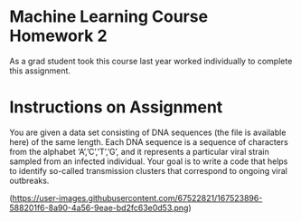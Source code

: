 # Machine Learning Course Homework 2
As a grad student took this course last year worked individually to complete this assignment.

# Instructions on Assignment
You are given a data set consisting of DNA sequences (the file is available here) of the same length. Each DNA sequence is a sequence of characters from the alphabet ‘A’,’C’,’T’,’G’, and it represents a particular viral strain sampled from an infected individual. Your goal is to write a code that helps to identify so-called transmission clusters that correspond to ongoing viral outbreaks.

(https://user-images.githubusercontent.com/67522821/167523896-588201f6-8a90-4a56-9eae-bd2fc63e0d53.png)
